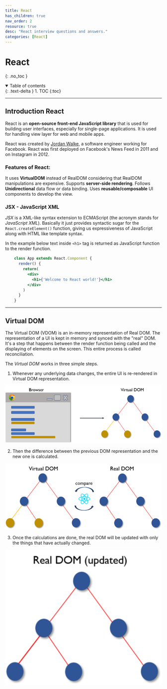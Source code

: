 ```yaml
---
title: React
has_children: true
nav_order: 2
resource: true
desc: "React interview questions and answers."
categories: [React]
---
```



# React

{: .no_toc }

<details open markdown="block">
  <summary>
    Table of contents
  </summary>
  {: .text-delta }
1. TOC
{:toc}
</details>

---


##  Introduction React

React is an **open-source front-end JavaScript library** that is used for building user interfaces, especially for single-page applications. 
It is used for handling view layer for web and mobile apps. 

React was created by [Jordan Walke](https://github.com/jordwalke), a software engineer working for Facebook. React was first deployed on Facebook's News Feed in 2011 and on Instagram in 2012.

###  Features of React:

 It uses **VirtualDOM** instead of RealDOM considering that RealDOM manipulations are expensive.
 Supports **server-side rendering**.
 Follows **Unidirectional** data flow or data binding.
 Uses **reusable/composable** UI components to develop the view.


###  JSX - JavaScript XML


*JSX* is a XML-like syntax extension to ECMAScript (the acronym stands for *JavaScript XML*). Basically it just provides syntactic sugar for the `React.createElement()` function, giving us expressiveness of JavaScript along with HTML like template syntax.

In the example below text inside `<h1>` tag is returned as JavaScript function to the render function.

```jsx harmony
    class App extends React.Component {
      render() {
        return(
          <div>
            <h1>{'Welcome to React world!'}</h1>
          </div>
        )
      }
    }
 ```

---

##  Virtual DOM

The Virtual DOM (VDOM) is an in-memory representation of Real DOM. The representation of a UI is kept in memory and synced with the "real" DOM. It's a step that happens between the render function being called and the displaying of elements on the screen. This entire process is called reconciliation.

The *Virtual DOM* works in three simple steps.

1. Whenever any underlying data changes, the entire UI is re-rendered in Virtual DOM representation.

<img src="images/vdom1.png" width="700"/>

2. Then the difference between the previous DOM representation and the new one is calculated.

<img src="images/vdom2.png" width="700"/>

3. Once the calculations are done, the real DOM will be updated with only the things that have actually changed.

<img src="images/vdom3.png" width="700"/>
















